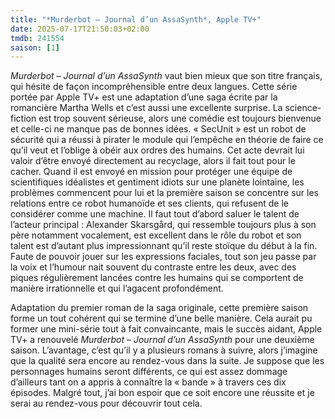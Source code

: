 ```yaml
---
title: "*Murderbot – Journal d’un AssaSynth*, Apple TV+"
date: 2025-07-17T21:50:03+02:00
tmdb: 241554 
saison: [1]
---
```


*Murderbot – Journal d’un AssaSynth* vaut bien mieux que son titre français, qui hésite de façon incompréhensible entre deux langues. Cette série portée par Apple TV+ est une adaptation d’une saga écrite par la romancière Martha Wells et c’est aussi une excellente surprise. La science-fiction est trop souvent sérieuse, alors une comédie est toujours bienvenue et celle-ci ne manque pas de bonnes idées. « SecUnit » est un robot de sécurité qui a réussi à pirater le module qui l’empêche en théorie de faire ce qu’il veut et l’oblige à obéir aux ordres des humains. Cet acte devrait lui valoir d’être envoyé directement au recyclage, alors il fait tout pour le cacher. Quand il est envoyé en mission pour protéger une équipe de scientifiques idéalistes et gentiment idiots sur une planète lointaine, les problèmes commencent pour lui et la première saison se concentre sur les relations entre ce robot humanoïde et ses clients, qui refusent de le considérer comme une machine. Il faut tout d’abord saluer le talent de l’acteur principal : Alexander Skarsgård, qui ressemble toujours plus à son père notamment vocalement, est excellent dans le rôle du robot et son talent est d’autant plus impressionnant qu’il reste stoïque du début à la fin. Faute de pouvoir jouer sur les expressions faciales, tout son jeu passe par la voix et l’humour nait souvent du contraste entre les deux, avec des piques régulièrement lancées contre les humains qui se comportent de manière irrationnelle et qui l’agacent profondément. 

Adaptation du premier roman de la saga originale, cette première saison forme un tout cohérent qui se termine d’une belle manière. Cela aurait pu former une mini-série tout à fait convaincante, mais le succès aidant, Apple TV+ a renouvelé *Murderbot – Journal d’un AssaSynth* pour une deuxième saison. L’avantage, c’est qu’il y a plusieurs romans à suivre, alors j’imagine que la qualité sera encore au rendez-vous dans la suite. Je suppose que les personnages humains seront différents, ce qui est assez dommage d’ailleurs tant on a appris à connaître la « bande » à travers ces dix épisodes. Malgré tout, j’ai bon espoir que ce soit encore une réussite et je serai au rendez-vous pour découvrir tout cela. 
